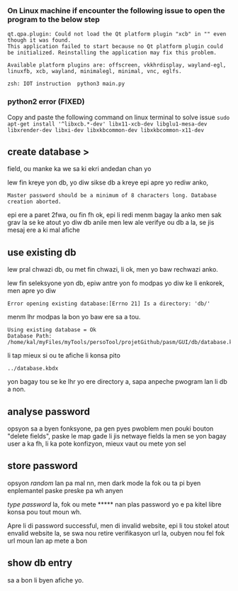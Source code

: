 ### On Linux machine if encounter the following issue to open the program to the below step

```
qt.qpa.plugin: Could not load the Qt platform plugin "xcb" in "" even though it was found.
This application failed to start because no Qt platform plugin could be initialized. Reinstalling the application may fix this problem.

Available platform plugins are: offscreen, vkkhrdisplay, wayland-egl, linuxfb, xcb, wayland, minimalegl, minimal, vnc, eglfs.

zsh: IOT instruction  python3 main.py
```

### python2 error (FIXED)

Copy and paste the following command on linux terminal to solve issue
`sudo apt-get install '^libxcb.*-dev' libx11-xcb-dev libglu1-mesa-dev libxrender-dev libxi-dev libxkbcommon-dev libxkbcommon-x11-dev`




## create database >

field, ou manke ka we sa ki 
ekri andedan chan yo 


lew fin kreye yon db, yo diw sikse db a kreye
epi apre yo rediw anko, 
```
Master password should be a minimum of 8 characters long. Database creation aborted.
```
epi ere a paret 2fwa, ou fin fh ok, epi li redi menm bagay la anko
men sak grav la se ke atout yo diw db anile men lew ale verifye
ou db a la, se jis mesaj ere a ki mal afiche


## use existing db

lew pral chwazi db, ou met fin chwazi, li ok, men yo baw rechwazi
anko.

lew fin seleksyone yon db, epiw antre yon fo modpas yo diw ke li 
enkorek, men apre yo diw
```
Error opening existing database:[Errno 21] Is a directory: 'db/'
```
menm lhr modpas la bon yo baw ere sa a tou.


```
Using existing database = Ok
Database Path: /home/kal/myFiles/myTools/persoTool/projetGithub/pasm/GUI/db/database.kdbx
```
li tap mieux si ou te afiche li konsa pito
```
../database.kbdx
```
yon bagay tou se ke lhr yo ere directory a, sapa anpeche pwogram
lan li db a non. 

## analyse password

opsyon sa a byen fonksyone, pa gen pyes pwoblem 
men pouki bouton "delete fields", paske le map gade li jis
netwaye fields la men se yon bagay user a ka fh, li ka 
pote konfizyon, mieux vaut ou mete yon sel

## store password

opsyon *random* lan pa mal nn, men dark mode la fok ou ta 
pi byen enplemantel paske preske pa wh anyen


*type password* la, fok ou mete ***** nan plas password
yo e pa kitel libre konsa pou tout moun wh.

Apre li di password successful, men di invalid website, epi
li tou stokel atout envalid website la, se swa nou retire
verifikasyon url la, oubyen nou fel fok url moun lan ap mete
a bon


## show db entry 

sa a bon li byen afiche yo.


## 